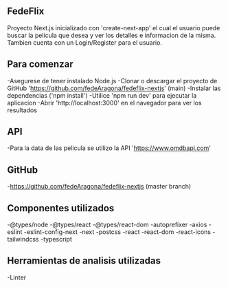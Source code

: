 ## FedeFlix

Proyecto Next.js inicializado con 'create-next-app' el cual el usuario puede buscar la pelicula que desea y ver los detalles e informacion de la misma. Tambien cuenta con un Login/Register para el usuario.

## Para comenzar

-Asegurese de tener instalado Node.js
-Clonar o descargar el proyecto de GitHub 'https://github.com/fedeAragona/fedeflix-nextjs' (main)
-Instalar las dependencias ('npm install')
-Utilice 'npm run dev' para ejecutar la aplicacion
-Abrir 'http://localhost:3000' en el navegador para ver los resultados
 
## API

-Para la data de las pelicula se utilizo la API 'https://www.omdbapi.com'

## GitHub

-https://github.com/fedeAragona/fedeflix-nextjs (master branch)

## Componentes utilizados

-@types/node
-@types/react
-@types/react-dom
-autoprefixer
-axios
-eslint
-eslint-config-next
-next
-postcss
-react
-react-dom
-react-icons
-tailwindcss
-typescript

## Herramientas de analisis utilizadas

-Linter
